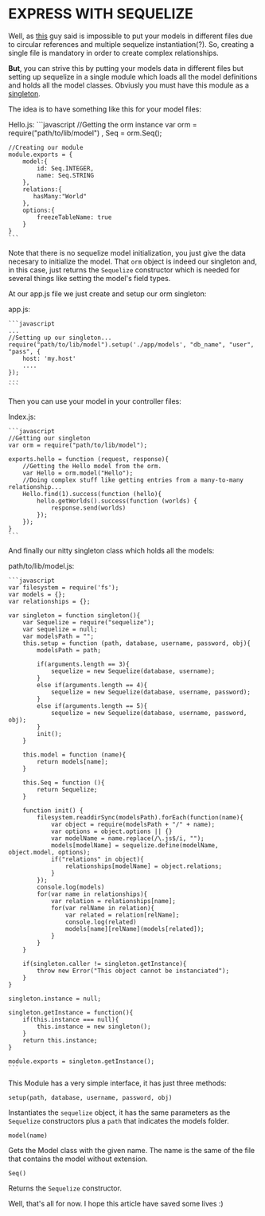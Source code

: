 EXPRESS WITH SEQUELIZE
======================

Well, as [this](http://stackoverflow.com/questions/12487416/example-express-app-that-uses-sequelize)
guy said is impossible to put your models in different files due to circular references 
and multiple sequelize instantiation(?). So, creating a single file is mandatory in order to create 
complex relationships. 

**But**, you can strive this by putting your models data in different files but setting up 
sequelize in a single module which loads all the model definitions and holds all the model classes. 
Obviusly you must have this module as a [singleton](http://simplapi.wordpress.com/2012/05/14/node-js-singleton-structure/).

The idea is to have something like this for your model files:

Hello.js:
	```javascript
    //Getting the orm instance
    var orm = require("path/to/lib/model")
    , Seq = orm.Seq();
    
    //Creating our module
    module.exports = {
        model:{
            id: Seq.INTEGER,
            name: Seq.STRING
        },
        relations:{
           hasMany:"World" 
        },
        options:{
            freezeTableName: true
        }
    }
	```

Note that there is no sequelize model initialization, you just give the data necesary to initialize 
the model. That `orm` object is indeed our singleton and, in this case, just returns the `Sequelize` 
constructor which is needed for several things like setting the model's field types.

At our app.js file we just create and setup our orm singleton:

app.js:

	```javascript
    ...
	//Setting up our singleton...
    require("path/to/lib/model").setup('./app/models', "db_name", "user", "pass", {
        host: 'my.host'
		....
    });
    ...
	```

Then you can use your model in your controller files:

Index.js:

	```javascript
    //Getting our singleton
    var orm = require("path/to/lib/model");

    exports.hello = function (request, response){
        //Getting the Hello model from the orm.
        var Hello = orm.model("Hello");
        //Doing complex stuff like getting entries from a many-to-many relationship...
        Hello.find(1).success(function (hello){
            hello.getWorlds().success(function (worlds) {
                response.send(worlds)   
            });
        });
    }
	```
	
And finally our nitty singleton class which holds all the models:

path/to/lib/model.js:

	```javascript
	var filesystem = require('fs');
	var models = {};
	var relationships = {};

	var singleton = function singleton(){
		var Sequelize = require("sequelize");
		var sequelize = null;
		var modelsPath = "";
		this.setup = function (path, database, username, password, obj){
			modelsPath = path;
			
			if(arguments.length == 3){
				sequelize = new Sequelize(database, username);
			}
			else if(arguments.length == 4){
				sequelize = new Sequelize(database, username, password);
			}
			else if(arguments.length == 5){
				sequelize = new Sequelize(database, username, password, obj);
			}        
			init();
		}
		
		this.model = function (name){
			return models[name];
		}
		
		this.Seq = function (){
			return Sequelize;
		}
		
		function init() {
			filesystem.readdirSync(modelsPath).forEach(function(name){
				var object = require(modelsPath + "/" + name);
				var options = object.options || {}
				var modelName = name.replace(/\.js$/i, "");
				models[modelName] = sequelize.define(modelName, object.model, options);
				if("relations" in object){
					relationships[modelName] = object.relations;
				}
			});
			console.log(models)
			for(var name in relationships){
				var relation = relationships[name];
				for(var relName in relation){
					var related = relation[relName];
					console.log(related)
					models[name][relName](models[related]);
				}
			}
		}
			
		if(singleton.caller != singleton.getInstance){
			throw new Error("This object cannot be instanciated");
		}
	}

	singleton.instance = null;

	singleton.getInstance = function(){
		if(this.instance === null){
			this.instance = new singleton();
		}
		return this.instance;
	}

	module.exports = singleton.getInstance();
	```
	
This Module has a very simple interface, it has just three methods:

	setup(path, database, username, password, obj)

Instantiates the `sequelize` object, it has the same parameters as the `Sequelize` constructors plus
a `path` that indicates the models folder.

	model(name)
	
Gets the Model class with the given name. The name is the same of the file that contains the model without extension.

	Seq()
	
Returns the `Sequelize` constructor.

Well, that's all for now. I hope this article have saved some lives :)